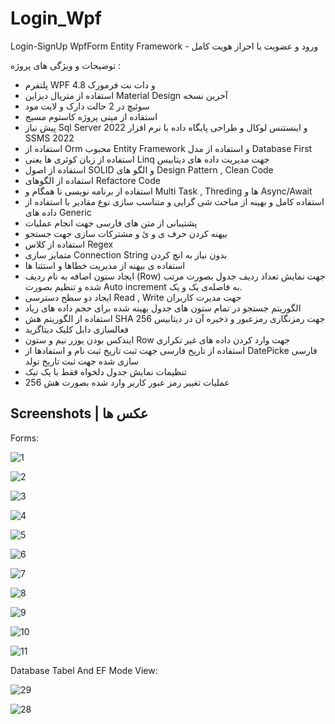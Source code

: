# Login_Wpf
Login-SignUp WpfForm Entity Framework - ورود و عضویت با احراز هویت کامل


توضیحات و ویژگی های پروژه :
- پلتفرم WPF و دات نت فرمورک 4.8
- استفاده از متریال دیزاین Material Design آخرین نسخه
- سوئیچ در 2 حالت دارک و لایت مود
- استفاده از مینی پروژه کاستوم مسیج
- پیش نیاز Sql Server 2022 و اینستنس لوکال و طراحی پایگاه داده با نرم افزار  SSMS 2022
- استفاده از Orm  محبوب  Entity Framework و استفاده از مدل Database First
- استفاده از زبان کوئری ها یعنی Linq جهت مدیریت داده های دیتابیس
- استفاده از اصول SOLID و الگو های Design Pattern , Clean Code
- استفاده از الگوهای Refactore Code
- استفاده از برنامه نویسی نا همگام و Multi Task , Threding ها و Async/Await
- استفاده کامل و بهینه از مباحث شی گرایی و متناسب سازی نوع مقادیر با استفاده از داده های Generic
- پشتیبانی از متن های فارسی جهت انجام عملیات
- بیهنه کردن حرف ی و ئ و مشترکات سازی جهت جستجو
- استفاده از کلاس Regex
- متمایز سازی Connection String بدون نیاز به انچ کردن
- استفاده ی بیهنه از مدیریت خطاها و استثنا ها
- ایجاد ستون اضافه به نام ردیف (Row) جهت نمایش تعداد ردیف جدول بصورت مرتب شده و تنظیم بصورت Auto increment به فاصله‌ی یک و یک.
- ایجاد دو سطح دسترسی Read , Write جهت مدیرت کاربران
- الگوریتم جستجو در تمام ستون های جدول بهینه شده برای حجم داده های زیاد
- استفاده از الگوریتم هش SHA 256 جهت رمزنگاری رمزعبور و ذخیره آن در دیتابیس
- فعالسازی دابل کلیک دیتاگرید
- ایندکس بودن یوزر نیم و ستون Row جهت وارد کردن داده های غیر تکراری
- استفاده از تاریخ فارسی جهت ثبت تاریخ ثبت نام و استفادها از DatePicke فارسی سازی شده جهت ثبت تاریخ تولد
- تنظیمات نمایش جدول دلخواه فقط با یک تیک
- عملیات تغییر رمز عبور کاربر وارد شده بصورت هش 256

## Screenshots | عکس ها

Forms:

![1](https://github.com/aliansari685/Login_Wpf/assets/37542697/5712e1b0-37c3-4fe5-80fa-53ec18709f59)

![2](https://github.com/aliansari685/Login_Wpf/assets/37542697/66e6fc97-4219-4baa-bce8-36ba85c56d1a)

![3](https://github.com/aliansari685/Login_Wpf/assets/37542697/ad9be306-4cfb-4a95-b7a4-e608605e4190)

![4](https://github.com/aliansari685/Login_Wpf/assets/37542697/1734144f-bd50-4ab4-b15f-497140cbf6c5)

![5](https://github.com/aliansari685/Login_Wpf/assets/37542697/6774b087-b4e0-431a-8569-3bccb092488c)

![6](https://github.com/aliansari685/Login_Wpf/assets/37542697/4ce9b15e-84c2-4881-9739-d041d02aab8c)

![7](https://github.com/aliansari685/Login_Wpf/assets/37542697/33712494-160c-45cb-abe3-954f01a1e166)

![8](https://github.com/aliansari685/Login_Wpf/assets/37542697/51ed6f5e-2ad3-4c2d-9c21-2a8f14f55807)

![9](https://github.com/aliansari685/Login_Wpf/assets/37542697/bd985c5e-a8fa-4097-9877-6e055fcf4de1)

![10](https://github.com/aliansari685/Login_Wpf/assets/37542697/07b6ae06-bf1b-4439-b443-b236f7d600be)

![11](https://github.com/aliansari685/Login_Wpf/assets/37542697/8bf05e5e-031f-40d6-98e3-191e8f18e8cb)

Database Tabel And EF Mode View:

![29](https://github.com/aliansari685/Login/assets/37542697/c54b068c-265f-4bdc-837a-9740deac5c43)


![28](https://github.com/aliansari685/Login/assets/37542697/29159425-447c-479f-a3f7-4eaac8c82207)
